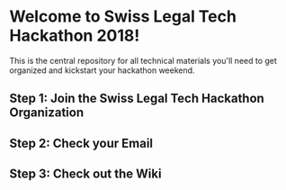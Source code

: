 # Welcome to Swiss Legal Tech Hackathon 2018!

This is the central repository for all technical materials you'll need to get organized and kickstart your hackathon weekend.

## Step 1: Join the Swiss Legal Tech Hackathon Organization

## Step 2: Check your Email

## Step 3: Check out the Wiki
